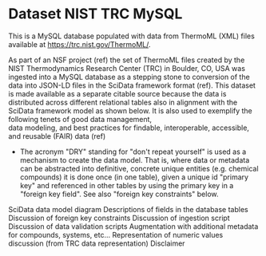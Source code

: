# Dataset NIST TRC MySQL
This is a MySQL database populated with data from ThermoML (XML) files available at https://trc.nist.gov/ThermoML/.

As part of an NSF project (ref) the set of ThermoML files created by the NIST Thermodynamics Research Center (TRC)
in Boulder, CO, USA was ingested into a MySQL database as a stepping stone to conversion of the data into
JSON-LD files in the SciData framework format (ref).  This dataset is made available as a separate citable source
because the data is distributed across different relational tables also in alignment with the SciData framework
model as shown below.  It is also used to exemplify the following tenets of good data management,  
data modeling, and best practices for findable, interoperable, accessible, and reusable (FAIR) data (ref)

* The acronym "DRY" standing for "don't repeat yourself" is used as a mechanism to create the data model.
  That is, where data or metadata can be abstracted into definitive, concrete unique entities (e.g. 
  chemical compounds) it is done once (in one table), given a unique id "primary key" and referenced 
  in other tables by using the primary key in a "foreign key field".  See also "foreign key constraints" below.


SciData data model diagram
Descriptions of fields in the database tables
Discussion of foreign key constraints
Discussion of ingestion script
Discussion of data validation scripts
Augmentation with additional metadata for compounds, systems, etc...
Representation of numeric values discussion (from TRC data representation)
Disclaimer
